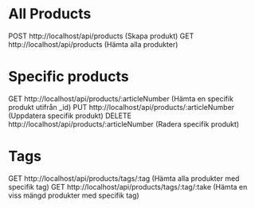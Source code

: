 # All Products
POST http://localhost/api/products (Skapa produkt)
GET http://localhost/api/products (Hämta alla produkter)

# Specific products
GET http://localhost/api/products/:articleNumber (Hämta en specifik produkt utifrån _id)
PUT http://localhost/api/products/:articleNumber (Uppdatera specifik produkt)
DELETE http://localhost/api/products/:articleNumber (Radera specifik produkt)

# Tags
GET http://localhost/api/products/tags/:tag (Hämta alla produkter med specifik tag)
GET http://localhost/api/products/tags/:tag/:take (Hämta en viss mängd produkter med specifik tag)
